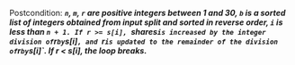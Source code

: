 Postcondition: ***`n`, `m`, `r` are positive integers between 1 and 30, `b` is a sorted list of integers obtained from input split and sorted in reverse order, `i` is less than `n + 1. If r >= s[i], `shares` is increased by the integer division of `r` by `s[i]`, and `r` is updated to the remainder of the division of `r` by `s[i]`. If r < s[i], the loop breaks.***